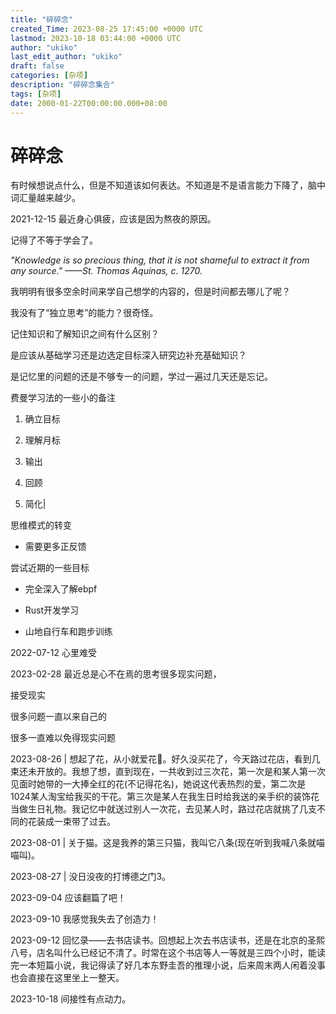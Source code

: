 ```yaml
---
title: "碎碎念"
created_Time: 2023-08-25 17:45:00 +0000 UTC
lastmod: 2023-10-18 03:44:00 +0000 UTC
author: "ukiko"
last_edit_author: "ukiko"
draft: false
categories: [杂项]
description: "碎碎念集合"
tags: [杂项]
date: 2000-01-22T00:00:00.000+08:00
---
```


# 碎碎念

有时候想说点什么，但是不知道该如何表达。不知道是不是语言能力下降了，脑中词汇量越来越少。

2021-12-15 最近身心俱疲，应该是因为熬夜的原因。

记得了不等于学会了。 

*"Knowledge is so precious thing, that it is not shameful to extract it from any source." ——St. Thomas Aquinas, c. 1270.*

我明明有很多空余时间来学自己想学的内容的，但是时间都去哪儿了呢？

我没有了“独立思考”的能力？很奇怪。

记住知识和了解知识之间有什么区别？

是应该从基础学习还是边选定目标深入研究边补充基础知识？

是记忆里的问题的还是不够专一的问题，学过一遍过几天还是忘记。

费曼学习法的一些小的备注

1. 确立目标

1. 理解月标

1. 输出

1. 回顾

1. 简化|

思维模式的转变

- 需要更多正反馈

尝试近期的一些目标

- 完全深入了解ebpf

- Rust开发学习

- 山地自行车和跑步训练

2022-07-12 心里难受

2023-02-28 最近总是心不在焉的思考很多现实问题，

接受现实

很多问题一直以来自己的 

很多一直难以免得现实问题

2023-08-26 | 想起了花，从小就爱花🌸。好久没买花了，今天路过花店，看到几束还未开放的。我想了想，直到现在，一共收到过三次花，第一次是和某人第一次见面时她带的一大捧全红的花(不记得花名)，她说这代表热烈的爱，第二次是1024某人淘宝给我买的干花。第三次是某人在我生日时给我送的亲手织的装饰花当做生日礼物。我记忆中就送过别人一次花，去见某人时，路过花店就挑了几支不同的花装成一束带了过去。

2023-08-01 | 关于猫。这是我养的第三只猫，我叫它八条(现在听到我喊八条就喵喵叫)。

2023-08-27 | 没日没夜的打博德之门3。

2023-09-04 应该翻篇了吧！

2023-09-10 我感觉我失去了创造力！

2023-09-12 回忆录——去书店读书。回想起上次去书店读书，还是在北京的圣熙八号，店名叫什么已经记不清了。时常在这个书店等人一等就是三四个小时，能读完一本短篇小说，我记得读了好几本东野圭吾的推理小说，后来周末两人闲着没事也会直接在这里坐上一整天。

2023-10-18 间接性有点动力。



